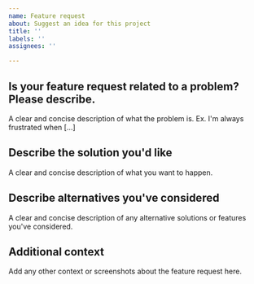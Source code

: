 ```yaml
---
name: Feature request
about: Suggest an idea for this project
title: ''
labels: ''
assignees: ''

---
```


## **Is your feature request related to a problem? Please describe.**

A clear and concise description of what the problem is. Ex. I'm always frustrated when [...]

## **Describe the solution you'd like**

A clear and concise description of what you want to happen.

## **Describe alternatives you've considered**

A clear and concise description of any alternative solutions or features you've considered.

## **Additional context**

Add any other context or screenshots about the feature request here.
